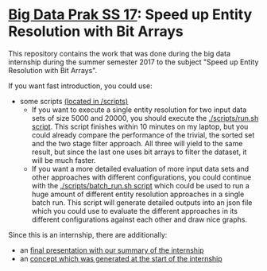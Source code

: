 # [Big Data Prak SS 17](https://dbs.uni-leipzig.de/study/ss_2017/bigdprak): Speed up Entity Resolution with Bit Arrays

This repository contains the work that was done during the big data internship during the
summer semester 2017 to the subject "Speed up Entity Resolution with Bit Arrays".

If you want fast introduction, you could use:
* some scripts [(located in /scripts)](scripts)
  * If you want to execute a single entity resolution for two input data sets of size 5000 and 20000,
    you should execute the [./scripts/run.sh script](script/run.sh).
	This script finishes within 10 minutes on my laptop,
	but you could already compare the performance of the trivial, the sorted set and the two stage filter approach.
	All three will yield to the same result, but since the last one uses bit arrays to filter the dataset, it will be much faster.
  * If you want a more detailed evaluation of more input data sets and other approaches with different configurations,
    you could continue with the [./scripts/batch_run.sh script](script/batch_run.sh) which could be used to run
	a huge amount of different entity resolution approaches in a single batch run.
	This script will generate detailed outputs into an json file which you could use to evaluate the different
	approaches in its different configurations against each other and draw nice graphs.

Since this is an internship, there are additionally:
* an [final presentation with our summary of the internship](documentation/final_presentation/output/vortrag.pdf)
* an [concept which was generated at the start of the internship](documentation/concept/output/document.pdf)
